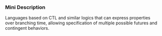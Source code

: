 ### Mini Description

Languages based on CTL and similar logics that can express properties over branching time, allowing specification of multiple possible futures and contingent behaviors.
